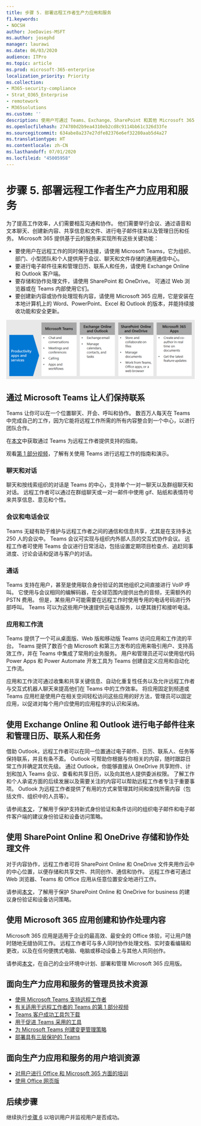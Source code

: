```yaml
---
title: 步骤 5. 部署远程工作者生产力应用和服务
f1.keywords:
- NOCSH
author: JoeDavies-MSFT
ms.author: josephd
manager: laurawi
ms.date: 06/03/2020
audience: ITPro
ms.topic: article
ms.prod: microsoft-365-enterprise
localization_priority: Priority
ms.collection:
- M365-security-compliance
- Strat_O365_Enterprise
- remotework
- M365solutions
ms.custom: ''
description: 使用户可通过 Teams、Exchange、SharePoint 和其他 Microsoft 365 服务高效工作。
ms.openlocfilehash: 274780d2b9ea4310eb2cd8c9114bb61c326d33fe
ms.sourcegitcommit: 634abe8a237e27dfe82376e6ef32280aab5d4a27
ms.translationtype: HT
ms.contentlocale: zh-CN
ms.lasthandoff: 07/01/2020
ms.locfileid: "45005958"
---
```

# <a name="step-5-deploy-remote-worker-productivity-apps-and-services"></a>步骤 5. 部署远程工作者生产力应用和服务

为了提高工作效率，人们需要相互沟通和协作。 他们需要举行会议、通过语音和文本聊天、创建新内容、共享信息和文件、进行电子邮件往来以及管理日历和任务。 Microsoft 365 提供基于云的服务来实现所有这些关键功能：

- 要使用户在远程工作的同时保持连接，请使用 Microsoft Teams，它为组织、部门、小型团队和个人提供用于会议、聊天和文件存储的通用通信中心。 
- 要进行电子邮件往来和管理日历、联系人和任务，请使用 Exchange Online 和 Outlook 客户端。
- 要存储和协作处理文件，请使用 SharePoint 和 OneDrive。 可通过 Web 浏览器或在 Teams 内部使用它们。
- 要创建新内容或协作处理现有内容，请使用 Microsoft 365 应用，它是安装在本地计算机上的 Word、PowerPoint、Excel 和 Outlook 的版本，并能持续接收功能和安全更新。

![使用 Teams、Outlook、SharePoint、OneDrive 和 Microsoft 365 应用保持高效工作](../media/empower-people-to-work-remotely/remote-workers-productivity-grid.png)

## <a name="keep-people-connected-with-microsoft-teams"></a>通过 Microsoft Teams 让人们保持联系

Teams 让你可以在一个位置聊天、开会、呼叫和协作。 数百万人每天在 Teams 中完成自己的工作，因为它能将远程工作所需的所有内容整合到一个中心，以进行团队合作。 

在[本文](https://docs.microsoft.com/microsoftteams/support-remote-work-with-teams)中获取通过 Teams 为远程工作者提供支持的指南。 

观看[第 1 部分视频](https://resources.techcommunity.microsoft.com/enabling-remote-work/#productivity)，了解有关使用 Teams 进行远程工作的指南和演示。

### <a name="chat-and-conversations"></a>聊天和对话

聊天和按线索组织的对话是 Teams 的中心，支持单个一对一聊天以及群组聊天和对话。 远程工作者可以通过在群组聊天或一对一邮件中使用 gif、贴纸和表情符号来共享信息、意见和个性。

### <a name="meetings-and-conferencing"></a>会议和电话会议 

Teams 无疑有助于维护与远程工作者之间的通信和信息共享，尤其是在支持多达 250 人的会议中。 Teams 会议可实现与组织内外部人员的交互式协作会议。 远程工作者可使用 Teams 会议进行日常活动，包括设置定期项目检查点、追赶同事进度、讨论会话和促进与客户的对话。 

### <a name="calling"></a>通话

Teams 支持在用户，甚至是使用联合身份验证的其他组织之间直接进行 VoIP 呼叫。 它使用与会议相同的编解码器，在全球范围内提供出色的音频，无需额外的 PSTN 费用。 但是，某些用户可能需要在远程工作时使用专用的电话号码进行外部呼叫。 Teams 可以为这些用户快速提供云电话服务，以便其拨打和接听电话。

### <a name="apps-and-workflows"></a>应用和工作流

Teams 提供了一个可从桌面版、Web 版和移动版 Teams 访问应用和工作流的平台。 Teams 提供了数百个由 Microsoft 和第三方发布的应用来吸引用户、支持高效工作，并在 Teams 中集成了常用的业务服务。 用户和管理员还可以使用低代码 Power Apps 和 Power Automate 开发工具为 Teams 创建自定义应用和自动化工作流。

应用和工作流可通过收集和共享关键信息、自动化重复性任务以及允许远程工作者与交互式机器人聊天来提高他们在 Teams 中的工作效率。 将应用固定到频道或 Teams 应用栏是使用户在相关空间轻松访问这些应用的好方法，管理员可以固定应用，以促进对每个用户应使用的应用程序的认识和采纳。

## <a name="exchange-email-and-manage-calendars-contacts-and-tasks-with-exchange-online-and-outlook"></a>使用 Exchange Online 和 Outlook 进行电子邮件往来和管理日历、联系人和任务

借助 Outlook，远程工作者可以在同一位置通过电子邮件、日历、联系人、任务等保持联系，并且有条不紊。 Outlook 可帮助你根据与你相关的内容，随时跟踪日常工作并确定其优先级。 通过 Outlook，你能够直接从 OneDrive 共享附件、计划和加入 Teams 会议、查看和共享日历，以及向其他人提供委派权限。 了解工作和个人承诺方面的后续发展以及需要关注的内容可以帮助远程工作者专注于重要事项。 Outlook 为远程工作者提供了有用的方式来管理其时间和查找所需内容（包括文件、组织中的人员等）。 

请参阅[本文](../enterprise/secure-email-recommended-policies.md)，了解用于保护支持新式身份验证和条件访问的组织电子邮件和电子邮件客户端的建议身份验证和设备访问策略。

## <a name="store-and-collaborate-on-files-with-sharepoint-online-and-onedrive"></a>使用 SharePoint Online 和 OneDrive 存储和协作处理文件

对于内容协作，远程工作者可将 SharePoint Online 和 OneDrive 文件夹用作云中的中心位置，以便存储和共享文件、共同创作、通信和协作。 远程工作者可通过 Web 浏览器、Teams 和 Office 应用从任意位置安全地进行工作。

请参阅[本文](../enterprise/sharepoint-file-access-policies.md)，了解用于保护 SharePoint Online 和 OneDrive for business 的建议身份验证和设备访问策略。

## <a name="create-and-collaborate-on-content-with-microsoft-365-apps"></a>使用 Microsoft 365 应用创建和协作处理内容

Microsoft 365 应用是适用于企业的最高效、最安全的 Office 体验，可让用户随时随地无缝协同工作。 远程工作者可与多人同时协作处理文档、实时查看编辑和更改，以及在任何便携式电脑、电脑或移动设备上与其他人共同创作。

请参阅[本文](https://docs.microsoft.com/deployoffice/deployment-guide-microsoft-365-apps)，在自己的企业环境中计划、部署和管理 Microsoft 365 应用版。

## <a name="admin-technical-resources-for-productivity-apps-and-services"></a>面向生产力应用和服务的管理员技术资源

- [使用 Microsoft Teams 支持远程工作者](https://docs.microsoft.com/microsoftteams/support-remote-work-with-teams)
- [有关适用于远程工作者的 Teams 的第 1 部分视频](https://resources.techcommunity.microsoft.com/enabling-remote-work/#productivity)
- [Teams 客户成功工具包下载](https://www.microsoft.com/download/details.aspx?id=54244)
- [用于促进 Teams 采用的工具](https://docs.microsoft.com/microsoftteams/adopt-tools-and-downloads) 
- [为 Microsoft Teams 创建变更管理策略](https://docs.microsoft.com/MicrosoftTeams/change-management-strategy)
- [部署具有三层保护的 Teams](configure-teams-three-tiers-protection.md)

## <a name="user-training-resources-for-productivity-apps-and-services"></a>面向生产力应用和服务的用户培训资源

- [对用户进行 Office 和 Microsoft 365 方面的培训](https://support.microsoft.com/office/train-your-users-on-office-and-microsoft-365-7cba3c97-7f19-46ed-a1c6-763971a26c27)
- [使用 Office 网页版](https://support.microsoft.com/office/get-started-with-office-for-the-web-in-microsoft-365-5622c7c9-721d-4b3d-8cb9-a7276c2470e5)

## <a name="next-step"></a>后续步骤

继续执行[步骤 6](empower-people-to-work-remotely-train-monitor-usage.md) 以培训用户并监视用户是否成功。
